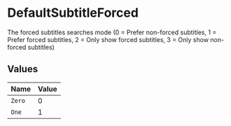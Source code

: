 # DefaultSubtitleForced

The forced subtitles searches mode (0 = Prefer non-forced subtitles, 1 = Prefer forced subtitles, 2 = Only show forced subtitles, 3 = Only show non-forced subtitles)


## Values

| Name   | Value  |
| ------ | ------ |
| `Zero` | 0      |
| `One`  | 1      |